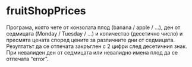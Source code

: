 # fruitShopPrices

Програма, която чете от конзолата плод (banana / apple / …), ден от
седмицата (Monday / Tuesday / …) и количество (десетично число) и пресмята
цената според цените за различните дни от седмицата. Резултатът да се отпечата закръглен
с 2 цифри след десетичния знак. При невалиден ден от седмицата или невалидно
имена плод да се отпечата “error”.
